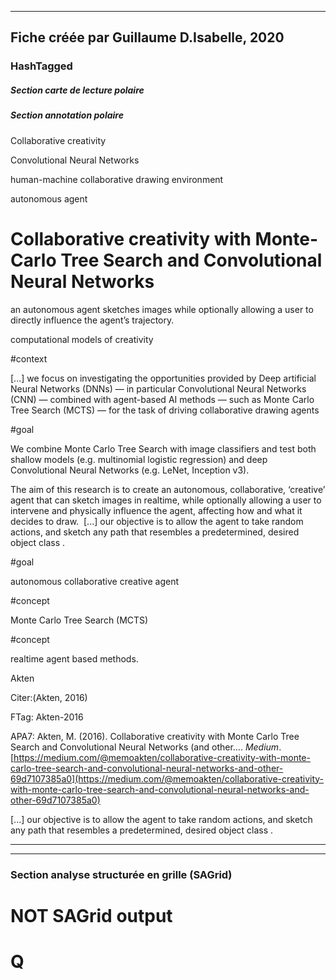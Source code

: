 
----
Fiche créée par Guillaume D.Isabelle, 2020 
---- 

### HashTagged 


##### Section carte de lecture polaire
##### Section annotation polaire
Collaborative creativity



Convolutional Neural Networks



human-machine collaborative drawing environment



autonomous agent



Collaborative creativity with Monte-Carlo Tree Search and Convolutional Neural Networks
=======================================================================================



an autonomous agent sketches images while optionally allowing a user to directly influence the agent’s trajectory.



computational models of creativity

  

#context



 [...] we focus on investigating the opportunities provided by Deep artificial Neural Networks (DNNs) — in particular Convolutional Neural Networks (CNN) — combined with agent-based AI methods — such as Monte Carlo Tree Search (MCTS) — for the task of driving collaborative drawing agents

  

#goal



We combine Monte Carlo Tree Search with image classifiers and test both shallow models (e.g. multinomial logistic regression) and deep Convolutional Neural Networks (e.g. LeNet, Inception v3).



The aim of this research is to create an autonomous, collaborative, ‘creative’ agent that can sketch images in realtime, while optionally allowing a user to intervene and physically influence the agent, affecting how and what it decides to draw.  [...] our objective is to allow the agent to take random actions, and sketch any path that resembles a predetermined, desired object class .

  

#goal



autonomous collaborative creative agent

#concept



Monte Carlo Tree Search (MCTS)

  

#concept



realtime agent based methods.



Akten

  

Citer:(Akten, 2016)

FTag: Akten-2016

APA7: Akten, M. (2016). Collaborative creativity with Monte­ Carlo Tree Search and Convolutional Neural Networks (and other…. _Medium_. [https://medium.com/@memoakten/collaborative-creativity-with-monte-carlo-tree-search-and-convolutional-neural-networks-and-other-69d7107385a0](https://medium.com/@memoakten/collaborative-creativity-with-monte-carlo-tree-search-and-convolutional-neural-networks-and-other-69d7107385a0)



 [...] our objective is to allow the agent to take random actions, and sketch any path that resembles a predetermined, desired object class .






----

----



### Section analyse structurée en grille (SAGrid)


# NOT SAGrid output

# Q

